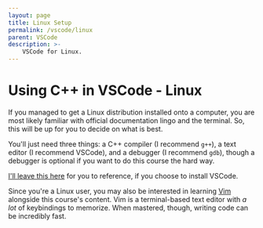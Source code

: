 ```yaml
---
layout: page
title: Linux Setup
permalink: /vscode/linux
parent: VSCode
description: >-
    VSCode for Linux.
---
```


# Using C++ in VSCode - Linux

If you managed to get a Linux distribution installed onto a computer, you are most likely familiar with official documentation lingo and the terminal. So, this will be up for you to decide on what is best.

You'll just need three things: a C++ compiler (I recommend `g++`), a text editor (I recommend VSCode), and a debugger (I recommend `gdb`), though a debugger is optional if you want to do this course the hard way.

[I'll leave this here](https://code.visualstudio.com/docs/cpp/config-linux) for you to reference, if you choose to install VSCode.

Since you're a Linux user, you may also be interested in learning [Vim](https://vimhelp.org/) alongside this course's content. Vim is a terminal-based text editor with _a lot_ of keybindings to memorize. When mastered, though, writing code can be incredibly fast.